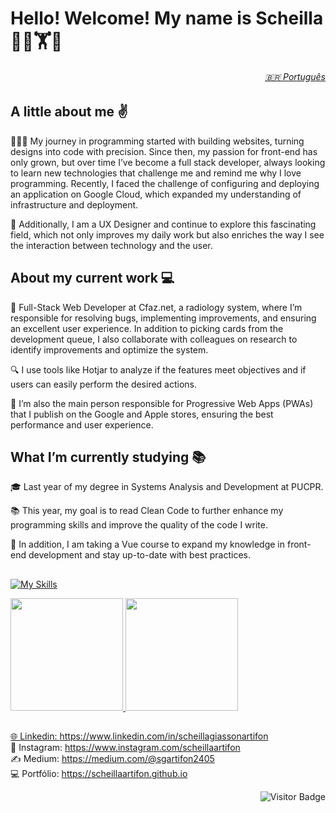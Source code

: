 # Hello! Welcome! My name is Scheilla 🌿🥊🏋🥎

<h6 align="right">
  <a href="https://github.com/scheillaartifon/scheillaartifon/blob/main/pt/README.md"> 🇧🇷 Português</a>
</h6>

## A little about me ✌️
👩🏻‍💻 My journey in programming started with building websites, turning designs into code with precision. Since then, my passion for front-end has only grown, but over time I’ve become a full stack developer, always looking to learn new technologies that challenge me and remind me why I love programming. Recently, I faced the challenge of configuring and deploying an application on Google Cloud, which expanded my understanding of infrastructure and deployment.

🎨 Additionally, I am a UX Designer and continue to explore this fascinating field, which not only improves my daily work but also enriches the way I see the interaction between technology and the user.

## About my current work 💻
🚀 Full-Stack Web Developer at Cfaz.net, a radiology system, where I’m responsible for resolving bugs, implementing improvements, and ensuring an excellent user experience. In addition to picking cards from the development queue, I also collaborate with colleagues on research to identify improvements and optimize the system.

🔍 I use tools like Hotjar to analyze if the features meet objectives and if users can easily perform the desired actions.

📱 I’m also the main person responsible for Progressive Web Apps (PWAs) that I publish on the Google and Apple stores, ensuring the best performance and user experience.

## What I’m currently studying 📚
🎓 Last year of my degree in Systems Analysis and Development at PUCPR.

📚 This year, my goal is to read Clean Code to further enhance my programming skills and improve the quality of the code I write.

🔧 In addition, I am taking a Vue course to expand my knowledge in front-end development and stay up-to-date with best practices.

## 
[![My Skills](https://skillicons.dev/icons?i=html,css,sass,bootstrap,js,jquery,angular,vue,ruby,rails,py,java,php,mysql,postgres,gcp,git,github,figma,xd,apple&theme=light)](https://skillicons.dev)

<div>
  <a href="https://github.com/scheillaartifon">
  <img height="180em" src="https://github-readme-stats.vercel.app/api?username=scheillaartifon&show_icons=true&theme=dark&include_all_commits=true&count_private=true&hide_border=true"/>
  <img height="180em" src="https://github-readme-stats.vercel.app/api/top-langs/?username=scheillaartifon&layout=compact&langs_count=7&theme=dark&hide_border=true"/>
</div>

##
🌐 Linkedin: https://www.linkedin.com/in/scheillagiassonartifon <br>
📸 Instagram: https://www.instagram.com/scheillaartifon <br>
✍️ Medium: https://medium.com/@sgartifon2405 <br>
💻 Portfólio: https://scheillaartifon.github.io <br>

<div align="right">
  
  ![Visitor Badge](https://visitor-badge.laobi.icu/badge?page_id=scheillaartifon)

</div>
